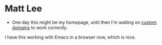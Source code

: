 # Matt Lee

* One day this might be my homepage, until then I'm waiting on [custom domains](https://blog.fogcreek.com/how-to-configure-a-custom-domain-for-hyperdev-projects/) to work correctly.

I have this working with Emacs in a browser now, which is nice.

